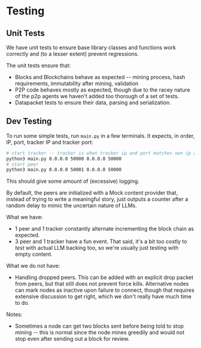 # Testing

## Unit Tests

We have unit tests to ensure base library classes and functions work correctly
and (to a lesser extent) prevent regressions.

The unit tests ensure that:
- Blocks and Blockchains behave as expected -- mining process, hash
  requirements, immutability after mining, validation
- P2P code behaves mostly as expected, though due to the racey nature of the
  p2p agents we haven't added too thorough of a set of tests.
- Datapacket tests to ensure their data, parsing and serialization.

## Dev Testing

To run some simple tests, run `main.py` in a few terminals. It expects, in
order, IP, port, tracker IP and tracker port:

```bash
# start tracker -- tracker is when tracker ip and port matches own ip and port
python3 main.py 0.0.0.0 50000 0.0.0.0 50000
# start peer
python3 main.py 0.0.0.0 50001 0.0.0.0 50000
```

This should give some amount of (excessive) logging.

By default, the peers are initialized with a Mock content provider that,
instead of trying to write a meaningful story, just outputs a counter after a
random delay to mimic the uncertain nature of LLMs.

What we have:

- 1 peer and 1 tracker constantly alternate incrementing the block chain as
  expected.
- 3 peer and 1 tracker have a fun event. That said, it's a bit too costly to
  _test_ with actual LLM backing too, so we're usually just testing with empty
  content.

What we do not have:
- Handling dropped peers. This can be added with an explicit drop packet from
  peers, but that still does not prevent force kills. Alternative nodes can mark
  nodes as inactive upon failure to connect, though that requires extensive
  discussion to get right, which we don't really have much time to do.

Notes:
- Sometimes a node can get two blocks sent before being told to stop mining --
  this is normal since the node mines greedily and would not stop even after
  sending out a block for review.
